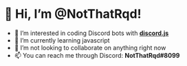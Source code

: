 # 👋 Hi, I’m @NotThatRqd!

- 👀 I’m interested in coding Discord bots with **[discord.js](https://discord.js.org/)**
- 🌱 I’m currently learning javascript
- 💞️ I’m not looking to collaborate on anything right now
- 📫 You can reach me through Discord: **NotThatRqd#8099**

